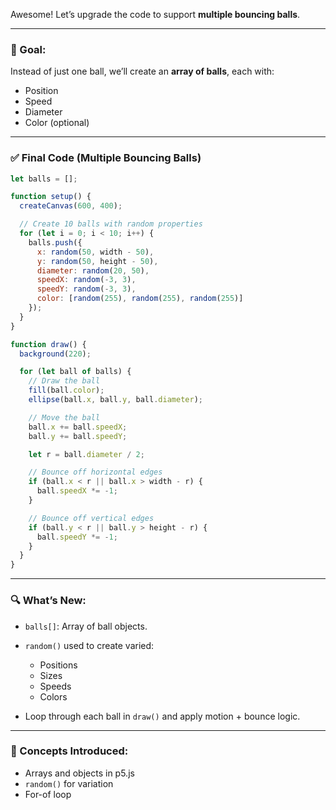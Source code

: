 Awesome! Let’s upgrade the code to support **multiple bouncing balls**.

---

### 🎯 Goal:

Instead of just one ball, we’ll create an **array of balls**, each with:

* Position
* Speed
* Diameter
* Color (optional)

---

### ✅ Final Code (Multiple Bouncing Balls)

```js
let balls = [];

function setup() {
  createCanvas(600, 400);

  // Create 10 balls with random properties
  for (let i = 0; i < 10; i++) {
    balls.push({
      x: random(50, width - 50),
      y: random(50, height - 50),
      diameter: random(20, 50),
      speedX: random(-3, 3),
      speedY: random(-3, 3),
      color: [random(255), random(255), random(255)]
    });
  }
}

function draw() {
  background(220);

  for (let ball of balls) {
    // Draw the ball
    fill(ball.color);
    ellipse(ball.x, ball.y, ball.diameter);

    // Move the ball
    ball.x += ball.speedX;
    ball.y += ball.speedY;

    let r = ball.diameter / 2;

    // Bounce off horizontal edges
    if (ball.x < r || ball.x > width - r) {
      ball.speedX *= -1;
    }

    // Bounce off vertical edges
    if (ball.y < r || ball.y > height - r) {
      ball.speedY *= -1;
    }
  }
}
```

---

### 🔍 What’s New:

* `balls[]`: Array of ball objects.
* `random()` used to create varied:

  * Positions
  * Sizes
  * Speeds
  * Colors
* Loop through each ball in `draw()` and apply motion + bounce logic.

---

### 🧠 Concepts Introduced:

* Arrays and objects in p5.js
* `random()` for variation
* For-of loop
